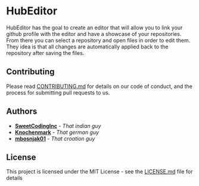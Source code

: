 # HubEditor

HubEditor has the goal to create an editor that will allow you to link your github profile with the editor and have a showcase of your repositories. From there you can select a repository and open files in order to edit them. They idea is that all changes are automatically applied back to the repository after saving the files.

## Contributing

Please read [CONTRIBUTING.md](https://gist.github.com/SweetCodingInc/README.md) for details on our code of conduct, and the process for submitting pull requests to us.

## Authors

* **[SweetCodingInc](https://github.com/SweetCodingInc)** - *That indian guy*
* **[Knochenmark](https://github.com/Knochenmark)** - *That german guy*
* **[mbosnjak01](https://github.com/mbosnjak01)** - *That croation guy*

## License

This project is licensed under the MIT License - see the [LICENSE.md](LICENSE.md) file for details
